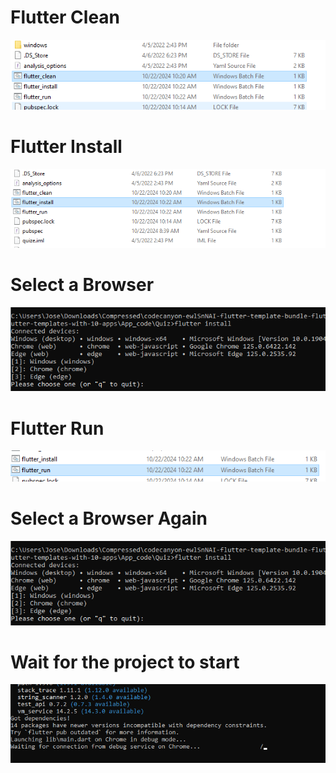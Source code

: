 <h1>Flutter Clean</h1>
<img src="https://github.com/JoseModi97/JosephModiPlpProjectFlutter/blob/main/Screen%20Shots/1%20-%20Flutter%20Clean.PNG" alt="Flutter Clean .bat">

<h1>Flutter Install</h1>
<img src="https://github.com/JoseModi97/JosephModiPlpProjectFlutter/blob/main/Screen%20Shots/2%20-%20Flutter%20Install.PNG?raw=true" alt="Flutter Install .bat">

<h1>Select a Browser</h1>
<img src="https://github.com/JoseModi97/JosephModiPlpProjectFlutter/blob/main/Screen%20Shots/2.1%20-%20Pick%20a%20browser.PNG" alt="Select an Browser">


<h1>Flutter Run</h1>
<img src="https://github.com/JoseModi97/JosephModiPlpProjectFlutter/blob/main/Screen%20Shots/3%20-%20Flutter%20Run.PNG" alt="Flutter Run .bat">

<h1>Select a Browser Again</h1>
<img src="https://github.com/JoseModi97/JosephModiPlpProjectFlutter/blob/main/Screen%20Shots/2.1%20-%20Pick%20a%20browser.PNG" alt="Select browser again">

<h1>Wait for the project to start</h1>
<img src="https://github.com/JoseModi97/JosephModiPlpProjectFlutter/blob/main/Screen%20Shots/3.2%20-%20Wait.PNG" alt="Wait a bit">

